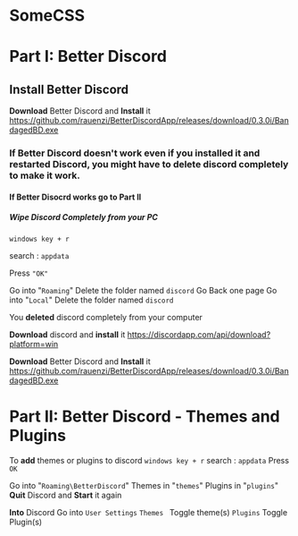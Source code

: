 

# SomeCSS
# Part I: Better Discord
## Install Better Discord
**Download** Better Discord and **Install** it
https://github.com/rauenzi/BetterDiscordApp/releases/download/0.3.0i/BandagedBD.exe

### If Better Discord  doesn't work even if you installed it and restarted Discord, you might have to delete discord completely to make it work. 
#### If Better Disocrd works go to Part II
##### Wipe Discord Completely from your PC

`windows key + r`

search : `appdata`

Press `"OK"`

Go into "`Roaming`"
    Delete the folder named `discord`
Go Back one page
Go into "`Local`"
    Delete the folder named `discord`

You **deleted** discord completely from your computer

**Download** discord and **install** it
https://discordapp.com/api/download?platform=win

**Download** Better Discord and **Install** it
https://github.com/rauenzi/BetterDiscordApp/releases/download/0.3.0i/BandagedBD.exe

# Part II: Better Discord - Themes and Plugins

To **add** themes or plugins to discord
    `windows key + r`
        search : `appdata`
        Press `OK`
    
Go into "`Roaming\BetterDiscord`"
    Themes in "`themes`"
    Plugins in "`plugins`"
**Quit** Discord and **Start** it again

**Into** Discord
    Go into `User Settings`
    `Themes `
            Toggle theme(s)
        `Plugins`
            Toggle Plugin(s)
        
